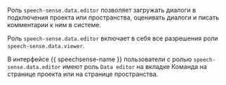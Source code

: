 Роль `speech-sense.data.editor` позволяет загружать диалоги в подключения проекта или пространства, оценивать диалоги и писать комментарии к ним в системе.

Роль `speech-sense.data.editor` включает в себя все разрешения роли `speech-sense.data.viewer`.

В интерфейсе {{ speechsense-name }} пользователи с ролью `speech-sense.data.editor` имеют роль `Data editor` на вкладке Команда на странице проекта или на странице пространства.
